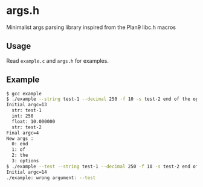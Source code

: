 # args.h

Minimalist args parsing library inspired from the Plan9 libc.h macros

## Usage

Read `example.c` and `args.h` for examples.

## Example

```bash
$ gcc example
$ ./example --string test-1 --decimal 250 -f 10 -s test-2 end of the options
Initial argc=13
  str: test-1
  int: 250
  float: 10.000000
  str: test-2
Final argc=4
New args :
  0: end
  1: of
  2: the
  3: options
$ ./example --test --string test-1 --decimal 250 -f 10 -s test-2 end of the options
Initial argc=14
./example: wrong argument: --test
```
